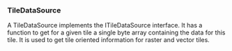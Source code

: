 ﻿### TileDataSource

A TileDataSource implements the ITileDataSource interface. It has a function to get for a given tile 
a single byte array containing the data for this tile. It is used to get tile oriented information 
for raster and vector tiles.